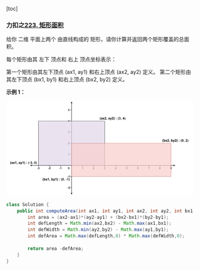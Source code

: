 [toc]

### 力扣之[223. 矩形面积](https://leetcode-cn.com/problems/rectangle-area/)

给你 二维 平面上两个 由直线构成的 矩形，请你计算并返回两个矩形覆盖的总面积。

每个矩形由其 左下 顶点和 右上 顶点坐标表示：

第一个矩形由其左下顶点 (ax1, ay1) 和右上顶点 (ax2, ay2) 定义。
第二个矩形由其左下顶点 (bx1, by1) 和右上顶点 (bx2, by2) 定义。

**示例 1：**

![image-20210930171332501](images/image-20210930171332501.png)

```java
class Solution {
    public int computeArea(int ax1, int ay1, int ax2, int ay2, int bx1, int by1, int bx2, int by2) {
        int area = (ax2-ax1)*(ay2-ay1) + (bx2-bx1)*(by2-by1);
        int defLength = Math.min(ax2,bx2) - Math.max(ax1,bx1);
        int defWidth = Math.min(ay2,by2) - Math.max(ay1,by1);
        int defArea = Math.max(defLength,0) * Math.max(defWidth,0);

        return area -defArea;
    }
}
```

